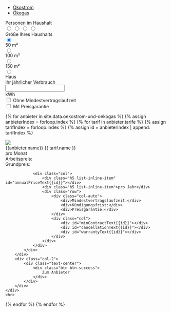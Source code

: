 <ul class="nav nav-tabs" id="myTab" role="tablist">
    <li class="nav-item">
        <a class="nav-link active" id="strom-tab" data-toggle="tab" href="#strom" role="tab" aria-controls="strom"
            aria-selected="true">Ökostrom</a>
    </li>
    <li class="nav-item">
        <a class="nav-link" id="gas-tab" data-toggle="tab" href="#gas" role="tab" aria-controls="gas"
            aria-selected="false">Ökogas</a>
    </li>
</ul>
<div class="row">
    <div class="col-autp">
        <div class="tab-content">
            <div class="tab-pane fade show active" id="strom" role="tabpanel" aria-labelledby="strom-tab">
                <div class="row d-flex align-items-center">
                    <div class="col-auto">
                        <div>Personen im Haushalt</div>
                        <div id="electricity-toggle" class="btn-group btn-group-toggle" data-toggle="buttons">
                            <label class="btn btn btn-outline-secondary">
                                <input type="radio" name="options" id="electricityOption0" autocomplete="off">
                                <i class="fa fa-user" aria-hidden="true"></i>
                            </label>
                            <label class="btn btn btn-outline-secondary">
                                <input type="radio" name="options" id="electricityOption1" autocomplete="off">
                                <i class="fa fa-user" aria-hidden="true"></i>
                                <i class="fa fa-user" aria-hidden="true"></i>
                            </label>
                            <label class="btn btn btn-outline-secondary">
                                <input type="radio" name="options" id="electricityOption2" autocomplete="off">
                                <i class="fa fa-user" aria-hidden="true"></i>
                                <i class="fa fa-user" aria-hidden="true"></i>
                                <i class="fa fa-user" aria-hidden="true"></i>
                            </label>
                            <label class="btn btn btn-outline-secondary">
                                <input type="radio" name="options" id="electricityOption3" autocomplete="off">
                                <i class="fa fa-user" aria-hidden="true"></i>
                                <i class="fa fa-user" aria-hidden="true"></i>
                                <i class="fa fa-user" aria-hidden="true"></i>
                                <i class="fa fa-user" aria-hidden="true"></i>
                            </label>
                        </div>
                    </div>
                </div>
            </div>
            <div class="tab-pane fade" id="gas" role="tabpanel" aria-labelledby="gas-tab">
                <div class="row d-flex align-items-center">
                    <div class="col-auto">
                        <div>Größe Ihres Haushalts</div>
                        <div class="btn-group btn-group-toggle" data-toggle="buttons">
                            <label class="btn btn btn-outline-secondary">
                                <input type="radio" name="options" id="gasOption0" autocomplete="off" checked>
                                <i class="fa fa-home" aria-hidden="true"></i>
                                <div class="small">50 m²</div>
                            </label>
                            <label class="btn btn btn-outline-secondary">
                                <input type="radio" name="options" id="gasOption1" autocomplete="off">
                                <i class="fa fa-home" aria-hidden="true"></i>
                                <div class="small">100 m²</div>
                            </label>
                            <label class="btn btn btn-outline-secondary">
                                <input type="radio" name="options" id="gasOption2" autocomplete="off">
                                <i class="fa fa-home" aria-hidden="true"></i>
                                <div class="small">150 m²</div>
                            </label>
                            <label class="btn btn btn-outline-secondary">
                                <input type="radio" name="options" id="gasOption3" autocomplete="off">
                                <i class="fa fa-home" aria-hidden="true"></i>
                                <div class="small">Haus</div>
                            </label>
                        </div>
                    </div>
                </div>
            </div>
        </div>
    </div>
    <div class="col-auto">
    <div class="row">
        <div class="col-auto">
            <div>Ihr jährlicher Verbrauch</div>
            <div class="input-group">
                <input id="energyInput" type="text" class="form-control" aria-label="1500kWh">
                <div class="input-group-append">
                    <span class="input-group-text">kWh</span>
                </div>
            </div>
        </div>
        <div class="col-auto">
            <div class="form-check">
                <input class="form-check-input" onclick="setCheckboxValue()" id="minContract" type="checkbox" value="">
                <label class="form-check-label" for="defaultCheck1">
                    Ohne Mindestvertragslaufzeit
                </label>
            </div>
            <div class="form-check">
                <input class="form-check-input" onclick="setCheckboxValue()" id="warranty" type="checkbox" value="">
                <label class="form-check-label" for="defaultCheck1">
                    Mit Preisgarantie
                </label>
            </div>
        </div>
    </div>
</div>
</div>


{% for anbieter in site.data.oekostrom-und-oekogas %}
{% assign anbieterIndex = forloop.index %}
{% for tarif in anbieter.tarife %}
{% assign tarifIndex = forloop.index %}
{% assign id = anbieterIndex | append: tarifIndex %}

<div id="workPrice{{id}}" data-value="{{ tarif.arbeitspreis }}"></div>
<div id="basePrice{{id}}" data-value="{{ tarif.grundpreis }}"></div>
<div id="minContract{{id}}" data-value="{{ tarif.minContract }}"></div>
<div id="cancellation{{id}}" data-value="{{ tarif.cancellation }}"></div>
<div id="warranty{{id}}" data-value="{{ tarif.warranty }}"></div>
<div id="type{{id}}" data-value="{{ tarif.typ }}"></div>

<div class="tarife-table mb-4" id="{{id}}">
    <div class="row p-2 d-flex align-items-center">
        <div class="col-2">
            <img src="{{ anbieter.logo }}" class="img-fluid">
        </div>
        <div class="col-7">
            <div class="row">
                <div class="h4 text-secondary">{{anbieter.name}} {{ tarif.name }}</div>
            </div>
            <div class="row">
                <div class="col-auto">
                    <div class="h5 list-inline-item" id="monthlyPriceText{{id}}"></div>
                    <div class="h5 list-inline-item">pro Monat</div>
                    <div class="row">
                        <div class="col-auto">
                            <div>Arbeitspreis:</div>
                            <div>Grundpreis:</div>
                        </div>
                        <div class="col">
                            <div id="workPriceText{{id}}"></div>
                            <div id="basePriceText{{id}}"></div>
                        </div>
                    </div>
                </div>

                <div class="col">
                    <div class="h5 list-inline-item" id="annualPriceText{{id}}"></div>
                    <div class="h5 list-inline-item">pro Jahr</div>
                    <div class="row">
                        <div class="col-auto">
                            <div>Mindestvertragslaufzeit:</div>
                            <div>Kündigungsfrist:</div>
                            <div>Preisgarantie:</div>
                        </div>
                        <div class="col">
                            <div id="minContractText{{id}}"></div>
                            <div id="cancellationText{{id}}"></div>
                            <div id="warrantyText{{id}}"></div>
                        </div>
                    </div>
                </div>
            </div>
        </div>
        <div class="col-2">
            <div class="text-center">
                <div class="btn btn-success">
                    Zum Anbieter
                </div>
            </div>
        </div>
    </div>
    <hr>
</div>
{% endfor %}
{% endfor %}